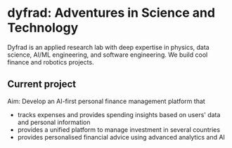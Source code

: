 # dyfrad: Adventures in Science and Technology

Dyfrad is an applied research lab with deep expertise in physics, data science, AI/ML engineering, and software engineering. We build cool finance and robotics projects.

## Current project
Aim: Develop an AI-first personal finance management platform that
* tracks expenses and provides spending insights based on users' data and personal information
* provides a unified platform to manage investment in several countries
* provides personalised financial advice using advanced analytics and AI
